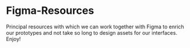 # Figma-Resources
Principal resources with which we can work together with Figma to enrich our prototypes and not take so long to design assets for our interfaces. Enjoy!
